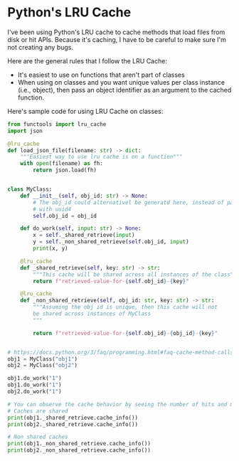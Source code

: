 # Python's LRU Cache

I've been using Python's LRU cache to cache methods that load files from disk or hit APIs. Because it's caching, I have to be careful to make sure I'm not creating any bugs.

Here are the general rules that I follow the LRU Cache:

- It's easiest to use on functions that aren't part of classes
- When using on classes and you want unique values per class instance (i.e., object), then pass an object identifier as an argument to the cached function.

Here's sample code for using LRU Cache on classes:

```python
from functools import lru_cache
import json

@lru_cache
def load_json_file(filename: str) -> dict:
    """Easiest way to use lru cache is on a function"""
    with open(filename) as fh:
        return json.load(fh)


class MyClass:
    def __init__(self, obj_id: str) -> None:
        # The obj_id could alternativel be generatd here, instead of passed,
        # with uuid4
        self.obj_id = obj_id

    def do_work(self, input: str) -> None:
        x = self._shared_retrieve(input)
        y = self._non_shared_retrieve(self.obj_id, input)
        print(x, y)

    @lru_cache
    def _shared_retrieve(self, key: str) -> str:
        """This cache will be shared across all instances of the class"""
        return f"retrieved-value-for-{self.obj_id}-{key}"

    @lru_cache
    def _non_shared_retrieve(self, obj_id: str, key: str) -> str:
        """Assuming the obj id is unique, then this cache will not
        be shared across instances of MyClass
        """

        return f"retrieved-value-for-{self.obj_id}-{obj_id}-{key}"


# https://docs.python.org/3/faq/programming.html#faq-cache-method-calls
obj1 = MyClass("obj1")
obj2 = MyClass("obj2")

obj1.do_work("1")
obj1.do_work("1")
obj2.do_work("1")

# You can observe the cache behavior by seeing the number of hits and misses
# Caches are shared
print(obj1._shared_retrieve.cache_info())
print(obj2._shared_retrieve.cache_info())

# Non shared caches
print(obj1._non_shared_retrieve.cache_info())
print(obj2._non_shared_retrieve.cache_info())
```